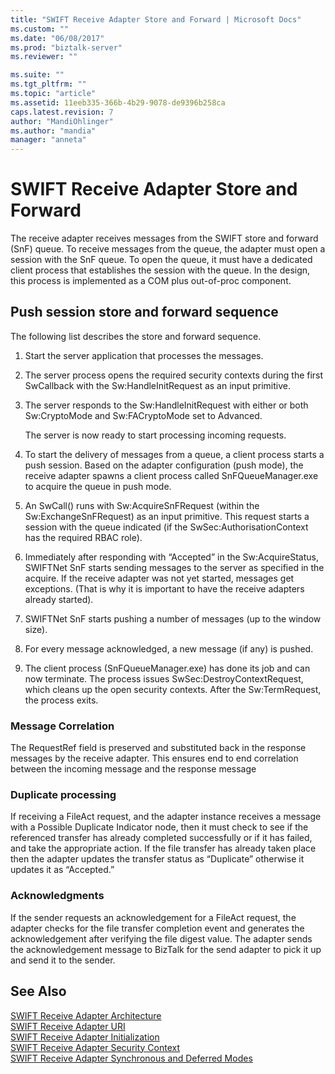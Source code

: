 ```yaml
---
title: "SWIFT Receive Adapter Store and Forward | Microsoft Docs"
ms.custom: ""
ms.date: "06/08/2017"
ms.prod: "biztalk-server"
ms.reviewer: ""

ms.suite: ""
ms.tgt_pltfrm: ""
ms.topic: "article"
ms.assetid: 11eeb335-366b-4b29-9078-de9396b258ca
caps.latest.revision: 7
author: "MandiOhlinger"
ms.author: "mandia"
manager: "anneta"
---
```

# SWIFT Receive Adapter Store and Forward
The receive adapter receives messages from the SWIFT store and forward (SnF) queue. To receive messages from the queue, the adapter must open a session with the SnF queue. To open the queue, it must have a dedicated client process that establishes the session with the queue. In the design, this process is implemented as a COM plus out-of-proc component.  
  
## Push session store and forward sequence  
 The following list describes the store and forward sequence.  
  
1.  Start the server application that processes the messages.  
  
2.  The server process opens the required security contexts during the first SwCallback with the Sw:HandleInitRequest as an input primitive.  
  
3.  The server responds to the Sw:HandleInitRequest with either or both Sw:CryptoMode and Sw:FACryptoMode set to Advanced.  
  
     The server is now ready to start processing incoming requests.  
  
4.  To start the delivery of messages from a queue, a client process starts a push session. Based on the adapter configuration (push mode), the receive adapter spawns a client process called SnFQueueManager.exe to acquire the queue in push mode.  
  
5.  An SwCall() runs with Sw:AcquireSnFRequest (within the Sw:ExchangeSnFRequest) as an input primitive. This request starts a session with the queue indicated (if the SwSec:AuthorisationContext has the required RBAC role).  
  
6.  Immediately after responding with “Accepted” in the Sw:AcquireStatus, SWIFTNet SnF starts sending messages to the server as specified in the acquire. If the receive adapter was not yet started, messages get exceptions. (That is why it is important to have the receive adapters already started).  
  
7.  SWIFTNet SnF starts pushing a number of messages (up to the window size).  
  
8.  For every message acknowledged, a new message (if any) is pushed.  
  
9. The client process (SnFQueueManager.exe) has done its job and can now terminate. The process issues SwSec:DestroyContextRequest, which cleans up the open security contexts. After the Sw:TermRequest, the process exits.  
  
### Message Correlation  
 The RequestRef field is preserved and substituted back in the response messages by the receive adapter. This ensures end to end correlation between the incoming message and the response message  
  
### Duplicate processing  
 If receiving a FileAct request, and the adapter instance receives a message with a Possible Duplicate Indicator node, then it must check to see if the referenced transfer has already completed successfully or if it has failed, and take the appropriate action. If the file transfer has already taken place then the adapter updates the transfer status as “Duplicate” otherwise it updates it as “Accepted.”  
  
### Acknowledgments  
 If the sender requests an acknowledgement for a FileAct request, the adapter checks for the file transfer completion event and generates the acknowledgement after verifying the file digest value. The adapter sends the acknowledgement message to BizTalk for the send adapter to pick it up and send it to the sender.  
  
## See Also  
 [SWIFT Receive Adapter Architecture](../../adapters-and-accelerators/fileact-interact/swift-receive-adapter-architecture.md)   
 [SWIFT Receive Adapter URI](../../adapters-and-accelerators/fileact-interact/swift-receive-adapter-uri.md)   
 [SWIFT Receive Adapter Initialization](../../adapters-and-accelerators/fileact-interact/swift-receive-adapter-initialization.md)   
 [SWIFT Receive Adapter Security Context](../../adapters-and-accelerators/fileact-interact/swift-receive-adapter-security-context.md)   
 [SWIFT Receive Adapter Synchronous and Deferred Modes](../../adapters-and-accelerators/fileact-interact/swift-receive-adapter-synchronous-and-deferred-modes.md)